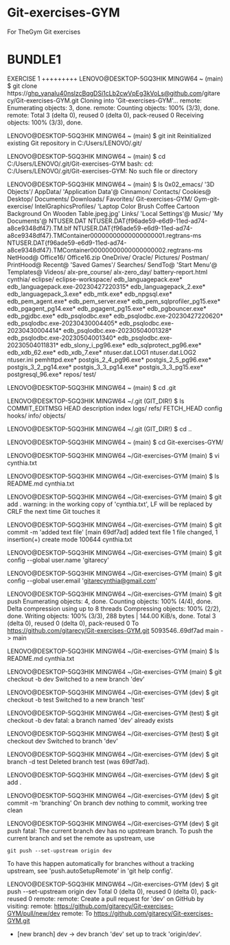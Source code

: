 # Git-exercises-GYM
For TheGym Git exercises

BUNDLE1 
======

EXERCISE 1
+++++++++
LENOVO@DESKTOP-5GQ3HIK MINGW64 ~ (main)
$ git clone https://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@github.com/gitarecy/Git-exercises-GYM.git
Cloning into 'Git-exercises-GYM'...
remote: Enumerating objects: 3, done.
remote: Counting objects: 100% (3/3), done.
remote: Total 3 (delta 0), reused 0 (delta 0), pack-reused 0
Receiving objects: 100% (3/3), done.

LENOVO@DESKTOP-5GQ3HIK MINGW64 ~ (main)
$ git init
Reinitialized existing Git repository in C:/Users/LENOVO/.git/

LENOVO@DESKTOP-5GQ3HIK MINGW64 ~ (main)
$ cd  C:/Users/LENOVO/.git/Git-exercises-GYM
bash: cd: C:/Users/LENOVO/.git/Git-exercises-GYM: No such file or directory

LENOVO@DESKTOP-5GQ3HIK MINGW64 ~ (main)
$ ls
 0x02_emacs/
'3D Objects'/
 AppData/
'Application Data'@
 Cinnamon/
 Contacts/
 Cookies@
 Desktop/
 Documents/
 Downloads/
 Favorites/
 Git-exercises-GYM/
 Gym-git-exercise/
 IntelGraphicsProfiles/
'Laptop Color Brush Coffee Cartoon Background On Wooden Table.jpeg.jpg'
 Links/
'Local Settings'@
 Music/
'My Documents'@
 NTUSER.DAT
 NTUSER.DAT{f96ade59-e6d9-11ed-ad74-a8ce9348df47}.TM.blf
 NTUSER.DAT{f96ade59-e6d9-11ed-ad74-a8ce9348df47}.TMContainer00000000000000000001.regtrans-ms
 NTUSER.DAT{f96ade59-e6d9-11ed-ad74-a8ce9348df47}.TMContainer00000000000000000002.regtrans-ms
 NetHood@
 Office16/
 Office16.zip
 OneDrive/
 Oracle/
 Pictures/
 Postman/
 PrintHood@
 Recent@
'Saved Games'/
 Searches/
 SendTo@
'Start Menu'@
 Templates@
 Videos/
 alx-pre_course/
 alx-zero_day/
 battery-report.html
 cynthia/
 eclipse/
 eclipse-workspace/
 edb_languagepack.exe*
 edb_languagepack.exe-20230427220315*
 edb_languagepack_2.exe*
 edb_languagepack_3.exe*
 edb_mtk.exe*
 edb_npgsql.exe*
 edb_pem_agent.exe*
 edb_pem_server.exe*
 edb_pem_sqlprofiler_pg15.exe*
 edb_pgagent_pg14.exe*
 edb_pgagent_pg15.exe*
 edb_pgbouncer.exe*
 edb_pgjdbc.exe*
 edb_psqlodbc.exe*
 edb_psqlodbc.exe-20230427220620*
 edb_psqlodbc.exe-20230430004405*
 edb_psqlodbc.exe-20230430004414*
 edb_psqlodbc.exe-20230504001328*
 edb_psqlodbc.exe-20230504001340*
 edb_psqlodbc.exe-20230504011831*
 edb_slony_i_pg96.exe*
 edb_sqlprotect_pg96.exe*
 edb_xdb_62.exe*
 edb_xdb_7.exe*
 ntuser.dat.LOG1
 ntuser.dat.LOG2
 ntuser.ini
 pemhttpd.exe*
 postgis_2_4_pg96.exe*
 postgis_2_5_pg96.exe*
 postgis_3_2_pg14.exe*
 postgis_3_3_pg14.exe*
 postgis_3_3_pg15.exe*
 postgresql_96.exe*
 repos/
 test/

LENOVO@DESKTOP-5GQ3HIK MINGW64 ~ (main)
$ cd .git

LENOVO@DESKTOP-5GQ3HIK MINGW64 ~/.git (GIT_DIR!)
$ ls
COMMIT_EDITMSG  HEAD    description  index  logs/     refs/
FETCH_HEAD      config  hooks/       info/  objects/

LENOVO@DESKTOP-5GQ3HIK MINGW64 ~/.git (GIT_DIR!)
$ cd ..

LENOVO@DESKTOP-5GQ3HIK MINGW64 ~ (main)
$ cd Git-exercises-GYM/

LENOVO@DESKTOP-5GQ3HIK MINGW64 ~/Git-exercises-GYM (main)
$ vi cynthia.txt

LENOVO@DESKTOP-5GQ3HIK MINGW64 ~/Git-exercises-GYM (main)
$ ls
README.md  cynthia.txt

LENOVO@DESKTOP-5GQ3HIK MINGW64 ~/Git-exercises-GYM (main)
$ git add .
warning: in the working copy of 'cynthia.txt', LF will be replaced by CRLF the next time Git touches it

LENOVO@DESKTOP-5GQ3HIK MINGW64 ~/Git-exercises-GYM (main)
$ git commit -m 'added text file'
[main 69df7ad] added text file
 1 file changed, 1 insertion(+)
 create mode 100644 cynthia.txt

LENOVO@DESKTOP-5GQ3HIK MINGW64 ~/Git-exercises-GYM (main)
$ git config --global user.name 'gitarecy'

LENOVO@DESKTOP-5GQ3HIK MINGW64 ~/Git-exercises-GYM (main)
$ git config --global user.email 'gitarecynthia@gmail.com'

LENOVO@DESKTOP-5GQ3HIK MINGW64 ~/Git-exercises-GYM (main)
$ git push
Enumerating objects: 4, done.
Counting objects: 100% (4/4), done.
Delta compression using up to 8 threads
Compressing objects: 100% (2/2), done.
Writing objects: 100% (3/3), 288 bytes | 144.00 KiB/s, done.
Total 3 (delta 0), reused 0 (delta 0), pack-reused 0
To https://github.com/gitarecy/Git-exercises-GYM.git
   5093546..69df7ad  main -> main

LENOVO@DESKTOP-5GQ3HIK MINGW64 ~/Git-exercises-GYM (main)
$ ls
README.md  cynthia.txt

LENOVO@DESKTOP-5GQ3HIK MINGW64 ~/Git-exercises-GYM (main)
$ git checkout -b dev
Switched to a new branch 'dev'

LENOVO@DESKTOP-5GQ3HIK MINGW64 ~/Git-exercises-GYM (dev)
$ git checkout -b test
Switched to a new branch 'test'

LENOVO@DESKTOP-5GQ3HIK MINGW64 ~/Git-exercises-GYM (test)
$ git checkout -b dev
fatal: a branch named 'dev' already exists

LENOVO@DESKTOP-5GQ3HIK MINGW64 ~/Git-exercises-GYM (test)
$ git checkout  dev
Switched to branch 'dev'

LENOVO@DESKTOP-5GQ3HIK MINGW64 ~/Git-exercises-GYM (dev)
$ git branch -d test
Deleted branch test (was 69df7ad).

LENOVO@DESKTOP-5GQ3HIK MINGW64 ~/Git-exercises-GYM (dev)
$ git add .

LENOVO@DESKTOP-5GQ3HIK MINGW64 ~/Git-exercises-GYM (dev)
$ git commit -m 'branching'
On branch dev
nothing to commit, working tree clean

LENOVO@DESKTOP-5GQ3HIK MINGW64 ~/Git-exercises-GYM (dev)
$ git push
fatal: The current branch dev has no upstream branch.
To push the current branch and set the remote as upstream, use

    git push --set-upstream origin dev

To have this happen automatically for branches without a tracking
upstream, see 'push.autoSetupRemote' in 'git help config'.


LENOVO@DESKTOP-5GQ3HIK MINGW64 ~/Git-exercises-GYM (dev)
$ git push --set-upstream origin dev
Total 0 (delta 0), reused 0 (delta 0), pack-reused 0
remote:
remote: Create a pull request for 'dev' on GitHub by visiting:
remote:      https://github.com/gitarecy/Git-exercises-GYM/pull/new/dev
remote:
To https://github.com/gitarecy/Git-exercises-GYM.git
 * [new branch]      dev -> dev
branch 'dev' set up to track 'origin/dev'.

